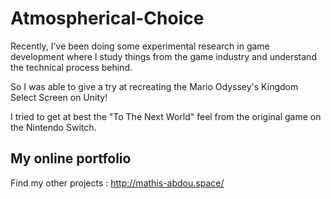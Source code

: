# Atmospherical-Choice
Recently, I've been doing some experimental research in game development where I study things from the game industry and understand the technical process behind.  

So I was able to give a try at recreating the Mario Odyssey's Kingdom Select Screen on Unity!  

I tried to get at best the "To The Next World" feel from the original game on the Nintendo Switch.  

## My online portfolio
Find my other projects : http://mathis-abdou.space/
